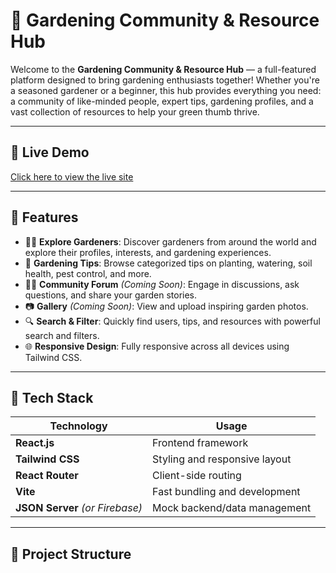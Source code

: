 # 🌱 Gardening Community & Resource Hub

Welcome to the **Gardening Community & Resource Hub** — a full-featured platform designed to bring gardening enthusiasts together! Whether you're a seasoned gardener or a beginner, this hub provides everything you need: a community of like-minded people, expert tips, gardening profiles, and a vast collection of resources to help your green thumb thrive.

---

## 🔗 Live Demo

[Click here to view the live site](https://your-live-site-url.com)

---

## 📌 Features

- 👨‍🌾 **Explore Gardeners**: Discover gardeners from around the world and explore their profiles, interests, and gardening experiences.
- 📘 **Gardening Tips**: Browse categorized tips on planting, watering, soil health, pest control, and more.
- 🧑‍💬 **Community Forum** *(Coming Soon)*: Engage in discussions, ask questions, and share your garden stories.
- 📷 **Gallery** *(Coming Soon)*: View and upload inspiring garden photos.
- 🔍 **Search & Filter**: Quickly find users, tips, and resources with powerful search and filters.
- 🌐 **Responsive Design**: Fully responsive across all devices using Tailwind CSS.

---

## 🚀 Tech Stack

| Technology      | Usage                           |
|----------------|----------------------------------|
| **React.js**    | Frontend framework               |
| **Tailwind CSS**| Styling and responsive layout    |
| **React Router**| Client-side routing              |
| **Vite**        | Fast bundling and development    |
| **JSON Server** *(or Firebase)* | Mock backend/data management |

---

## 📁 Project Structure

